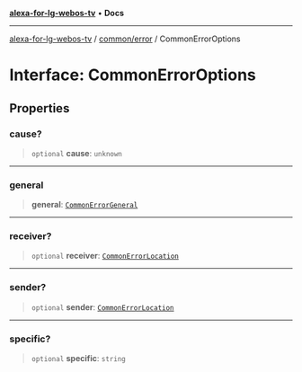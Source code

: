 [**alexa-for-lg-webos-tv**](../../../README.md) • **Docs**

***

[alexa-for-lg-webos-tv](../../../modules.md) / [common/error](../README.md) / CommonErrorOptions

# Interface: CommonErrorOptions

## Properties

### cause?

> `optional` **cause**: `unknown`

***

### general

> **general**: [`CommonErrorGeneral`](../type-aliases/CommonErrorGeneral.md)

***

### receiver?

> `optional` **receiver**: [`CommonErrorLocation`](../type-aliases/CommonErrorLocation.md)

***

### sender?

> `optional` **sender**: [`CommonErrorLocation`](../type-aliases/CommonErrorLocation.md)

***

### specific?

> `optional` **specific**: `string`
